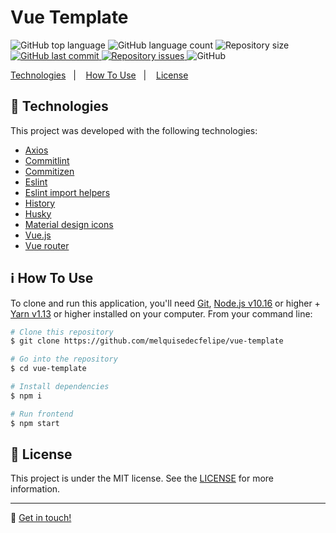 <h1>
    Vue Template
    <br>
</h1>

<p>
  <img alt="GitHub top language" src="https://img.shields.io/github/languages/top/melquisedecfelipe/vue-template.svg">

  <img alt="GitHub language count" src="https://img.shields.io/github/languages/count/melquisedecfelipe/vue-template.svg">

  <img alt="Repository size" src="https://img.shields.io/github/repo-size/melquisedecfelipe/vue-template.svg">
  
  <a href="https://github.com/melquisedecfelipe/vue-template/commits/master">
    <img alt="GitHub last commit" src="https://img.shields.io/github/last-commit/melquisedecfelipe/vue-template.svg">
  </a>

  <a href="https://github.com/melquisedecfelipe/vue-template/issues">
    <img alt="Repository issues" src="https://img.shields.io/github/issues/melquisedecfelipe/vue-template.svg">
  </a>

  <img alt="GitHub" src="https://img.shields.io/github/license/melquisedecfelipe/vue-template.svg">
</p>

<p>
  <a href="#rocket-technologies">Technologies</a>&nbsp;&nbsp;&nbsp;|&nbsp;&nbsp;&nbsp;
  <a href="#information_source-how-to-use">How To Use</a>&nbsp;&nbsp;&nbsp;|&nbsp;&nbsp;&nbsp;
  <a href="#memo-license">License</a>
</p>

## :rocket: Technologies

This project was developed with the following technologies:

- [Axios](https://github.com/axios/axios)
- [Commitlint](https://github.com/conventional-changelog/commitlint)
- [Commitizen](https://github.com/commitizen/cz-cli)
- [Eslint](https://eslint.org/)
- [Eslint import helpers](https://github.com/Tibfib/eslint-plugin-import-helpers)
- [History](https://github.com/ReactTraining/history)
- [Husky](https://github.com/typicode/husky)
- [Material design icons](https://github.com/therufa/mdi-vue)
- [Vue.js](https://vuejs.org/)
- [Vue router](https://router.vuejs.org/)

## :information_source: How To Use

To clone and run this application, you'll need [Git](https://git-scm.com), [Node.js v10.16](https://nodejs.org/) or higher + [Yarn v1.13](https://yarnpkg.com/) or higher installed on your computer. From your command line:

```bash
# Clone this repository
$ git clone https://github.com/melquisedecfelipe/vue-template

# Go into the repository
$ cd vue-template

# Install dependencies
$ npm i

# Run frontend
$ npm start
```

## :memo: License

This project is under the MIT license. See the [LICENSE](https://github.com/melquisedecfelipe/vue-template/blob/master/LICENSE) for more information.

---

:wave: [Get in touch!](https://www.linkedin.com/in/melquisedecfelipe/)
